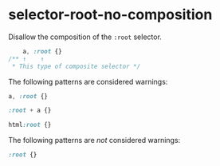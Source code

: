 # selector-root-no-composition

Disallow the composition of the `:root` selector.

```css
    a, :root {}
/** ↑    ↑
 * This type of composite selector */
```

The following patterns are considered warnings:

```css
a, :root {}
```

```css
:root + a {}
```

```css
html:root {}
```

The following patterns are *not* considered warnings:

```css
:root {}
```
